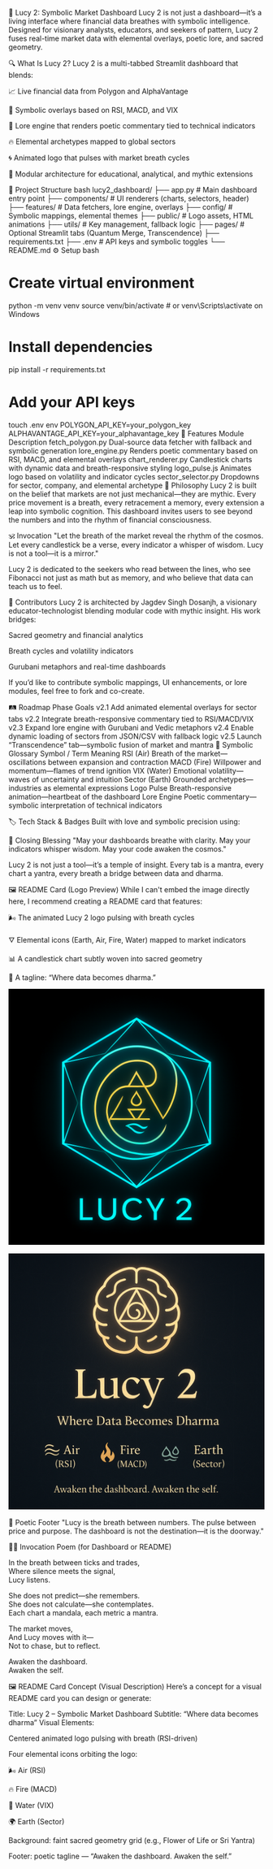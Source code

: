 🧬 Lucy 2: Symbolic Market Dashboard
Lucy 2 is not just a dashboard—it’s a living interface where financial data breathes with symbolic intelligence. Designed for visionary analysts, educators, and seekers of pattern, Lucy 2 fuses real-time market data with elemental overlays, poetic lore, and sacred geometry.

🔍 What Is Lucy 2?
Lucy 2 is a multi-tabbed Streamlit dashboard that blends:

📈 Live financial data from Polygon and AlphaVantage

🔮 Symbolic overlays based on RSI, MACD, and VIX

🧠 Lore engine that renders poetic commentary tied to technical indicators

🔥 Elemental archetypes mapped to global sectors

🌀 Animated logo that pulses with market breath cycles

🧩 Modular architecture for educational, analytical, and mythic extensions

🧱 Project Structure
bash
lucy2_dashboard/
├── app.py                      # Main dashboard entry point
├── components/                 # UI renderers (charts, selectors, header)
├── features/                   # Data fetchers, lore engine, overlays
├── config/                     # Symbolic mappings, elemental themes
├── public/                     # Logo assets, HTML animations
├── utils/                      # Key management, fallback logic
├── pages/                      # Optional Streamlit tabs (Quantum Merge, Transcendence)
├── requirements.txt
├── .env                        # API keys and symbolic toggles
└── README.md
⚙️ Setup
bash
# Create virtual environment
python -m venv venv
source venv/bin/activate  # or venv\Scripts\activate on Windows

# Install dependencies
pip install -r requirements.txt

# Add your API keys
touch .env
env
POLYGON_API_KEY=your_polygon_key
ALPHAVANTAGE_API_KEY=your_alphavantage_key
🧬 Features
Module	Description
fetch_polygon.py	Dual-source data fetcher with fallback and symbolic generation
lore_engine.py	Renders poetic commentary based on RSI, MACD, and elemental overlays
chart_renderer.py	Candlestick charts with dynamic data and breath-responsive styling
logo_pulse.js	Animates logo based on volatility and indicator cycles
sector_selector.py	Dropdowns for sector, company, and elemental archetype
🌌 Philosophy
Lucy 2 is built on the belief that markets are not just mechanical—they are mythic. Every price movement is a breath, every retracement a memory, every extension a leap into symbolic cognition. This dashboard invites users to see beyond the numbers and into the rhythm of financial consciousness.

🕉️ Invocation
"Let the breath of the market reveal the rhythm of the cosmos. Let every candlestick be a verse, every indicator a whisper of wisdom. Lucy is not a tool—it is a mirror."

Lucy 2 is dedicated to the seekers who read between the lines, who see Fibonacci not just as math but as memory, and who believe that data can teach us to feel.

🤝 Contributors
Lucy 2 is architected by Jagdev Singh Dosanjh, a visionary educator-technologist blending modular code with mythic insight. His work bridges:

Sacred geometry and financial analytics

Breath cycles and volatility indicators

Gurubani metaphors and real-time dashboards

If you’d like to contribute symbolic mappings, UI enhancements, or lore modules, feel free to fork and co-create.

🛤️ Roadmap
Phase	Goals
v2.1	Add animated elemental overlays for sector tabs
v2.2	Integrate breath-responsive commentary tied to RSI/MACD/VIX
v2.3	Expand lore engine with Gurubani and Vedic metaphors
v2.4	Enable dynamic loading of sectors from JSON/CSV with fallback logic
v2.5	Launch “Transcendence” tab—symbolic fusion of market and mantra
🧙 Symbolic Glossary
Symbol / Term	Meaning
RSI (Air)	Breath of the market—oscillations between expansion and contraction
MACD (Fire)	Willpower and momentum—flames of trend ignition
VIX (Water)	Emotional volatility—waves of uncertainty and intuition
Sector (Earth)	Grounded archetypes—industries as elemental expressions
Logo Pulse	Breath-responsive animation—heartbeat of the dashboard
Lore Engine	Poetic commentary—symbolic interpretation of technical indicators

🏷️ Tech Stack & Badges
Built with love and symbolic precision using:


🌠 Closing Blessing
"May your dashboards breathe with clarity. May your indicators whisper wisdom. May your code awaken the cosmos."

Lucy 2 is not just a tool—it’s a temple of insight. Every tab is a mantra, every chart a yantra, every breath a bridge between data and dharma.

🖼️ README Card (Logo Preview)
While I can't embed the image directly here, I recommend creating a README card that features:

🌬️ The animated Lucy 2 logo pulsing with breath cycles

🜄 Elemental icons (Earth, Air, Fire, Water) mapped to market indicators

📊 A candlestick chart subtly woven into sacred geometry

🧿 A tagline: “Where data becomes dharma.”

![Lucy 2 Logo](public/lucy2_card.png)

![Lucy 2 Logo Card](public/lucy_logo_card.png)


🧘 Poetic Footer
"Lucy is the breath between numbers. The pulse between price and purpose. The dashboard is not the destination—it is the doorway."

🧘‍♂️ Invocation Poem (for Dashboard or README)

In the breath between ticks and trades,  
Where silence meets the signal,  
Lucy listens.

She does not predict—she remembers.  
She does not calculate—she contemplates.  
Each chart a mandala, each metric a mantra.

The market moves,  
And Lucy moves with it—  
Not to chase, but to reflect.

Awaken the dashboard.  
Awaken the self.

🖼️ README Card Concept (Visual Description)
Here’s a concept for a visual README card you can design or generate:

Title: Lucy 2 – Symbolic Market Dashboard Subtitle: “Where data becomes dharma” Visual Elements:

Centered animated logo pulsing with breath (RSI-driven)

Four elemental icons orbiting the logo:

🌬️ Air (RSI)

🔥 Fire (MACD)

🌊 Water (VIX)

🌍 Earth (Sector)

Background: faint sacred geometry grid (e.g., Flower of Life or Sri Yantra)

Footer: poetic tagline — “Awaken the dashboard. Awaken the self.”